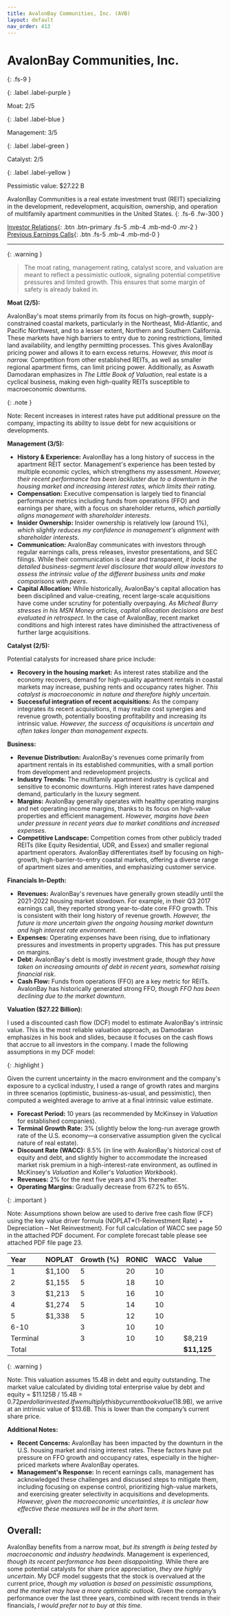 ```yaml
---
title: AvalonBay Communities, Inc. (AVB)
layout: default
nav_order: 413
---
```


# AvalonBay Communities, Inc.
{: .fs-9 }

{: .label .label-purple }

Moat: 2/5

{: .label .label-blue }

Management: 3/5

{: .label .label-green }

Catalyst: 2/5

{: .label .label-yellow }

Pessimistic value: $27.22 B

AvalonBay Communities is a real estate investment trust (REIT) specializing in the development, redevelopment, acquisition, ownership, and operation of multifamily apartment communities in the United States.
{: .fs-6 .fw-300 }

[Investor Relations](https://www.google.com/search?q=AVB+investor+relations){: .btn .btn-primary .fs-5 .mb-4 .mb-md-0 .mr-2 }
[Previous Earnings Calls](https://discountingcashflows.com/company/AVB/transcripts/){: .btn .fs-5 .mb-4 .mb-md-0 }

---

{: .warning } 
>The moat rating, management rating, catalyst score, and valuation are meant to reflect a pessimistic outlook, signaling potential competitive pressures and limited growth. This ensures that some margin of safety is already baked in.


**Moat (2/5):**

AvalonBay's moat stems primarily from its focus on high-growth, supply-constrained coastal markets, particularly in the Northeast, Mid-Atlantic, and Pacific Northwest, and to a lesser extent, Northern and Southern California. These markets have high barriers to entry due to zoning restrictions, limited land availability, and lengthy permitting processes.  This gives AvalonBay pricing power and allows it to earn excess returns. *However, this moat is narrow.*  Competition from other established REITs, as well as smaller regional apartment firms, can limit pricing power. Additionally, as Aswath Damodaran emphasizes in *The Little Book of Valuation*, real estate is a cyclical business, making even high-quality REITs susceptible to macroeconomic downturns.

{: .note }

Note: Recent increases in interest rates have put additional pressure on the company, impacting its ability to issue debt for new acquisitions or developments.

**Management (3/5):**

* **History & Experience:**  AvalonBay has a long history of success in the apartment REIT sector.  Management's experience has been tested by multiple economic cycles, which strengthens my assessment. *However, their recent performance has been lackluster due to a downturn in the housing market and increasing interest rates, which limits their rating.*
* **Compensation:** Executive compensation is largely tied to financial performance metrics including funds from operations (FFO) and earnings per share, with a focus on shareholder returns,  *which partially aligns management with shareholder interests*. 
* **Insider Ownership:** Insider ownership is relatively low (around 1%), *which slightly reduces my confidence in management's alignment with shareholder interests*.
* **Communication:** AvalonBay communicates with investors through regular earnings calls, press releases, investor presentations, and SEC filings. While their communication is clear and transparent, *it lacks the detailed business-segment level disclosure that would allow investors to assess the intrinsic value of the different business units and make comparisons with peers*.  
* **Capital Allocation:** While historically, AvalonBay's capital allocation has been disciplined and value-creating, recent large-scale acquisitions have come under scrutiny for potentially overpaying. *As Micheal Burry stresses in his MSN Money articles, capital allocation decisions are best evaluated in retrospect.* In the case of AvalonBay, recent market conditions and high interest rates have diminished the attractiveness of further large acquisitions.

**Catalyst (2/5):**

Potential catalysts for increased share price include:

* **Recovery in the housing market:**  As interest rates stabilize and the economy recovers, demand for high-quality apartment rentals in coastal markets may increase, pushing rents and occupancy rates higher.  *This catalyst is macroeconomic in nature and therefore highly uncertain.*
* **Successful integration of recent acquisitions:** As the company integrates its recent acquisitions, it may realize cost synergies and revenue growth, potentially boosting profitability and increasing its intrinsic value. *However, the success of acquisitions is uncertain and often takes longer than management expects.* 

**Business:**

* **Revenue Distribution:** AvalonBay's revenues come primarily from apartment rentals in its established communities, with a small portion from development and redevelopment projects.
* **Industry Trends:**  The multifamily apartment industry is cyclical and sensitive to economic downturns. High interest rates have dampened demand, particularly in the luxury segment.
* **Margins:** AvalonBay generally operates with healthy operating margins and net operating income margins, thanks to its focus on high-value properties and efficient management.  *However, margins have been under pressure in recent years due to market conditions and increased expenses.*
* **Competitive Landscape:** Competition comes from other publicly traded REITs (like Equity Residential, UDR, and Essex) and smaller regional apartment operators. AvalonBay differentiates itself by focusing on high-growth, high-barrier-to-entry coastal markets, offering a diverse range of apartment sizes and amenities, and emphasizing customer service.

**Financials In-Depth:**

* **Revenues:** AvalonBay's revenues have generally grown steadily until the 2021-2022 housing market slowdown. For example, in their Q3 2017 earnings call, they reported strong year-to-date core FFO growth. This is consistent with their long history of revenue growth. *However, the future is more uncertain given the ongoing housing market downturn and high interest rate environment.*
* **Expenses:**  Operating expenses have been rising, due to inflationary pressures and investments in property upgrades. This has put pressure on margins.
* **Debt:**  AvalonBay's debt is mostly investment grade, *though they have taken on increasing amounts of debt in recent years, somewhat raising financial risk*.
* **Cash Flow:**  Funds from operations (FFO) are a key metric for REITs. AvalonBay has historically generated strong FFO, *though FFO has been declining due to the market downturn*.

**Valuation ($27.22 Billion):**

I used a discounted cash flow (DCF) model to estimate AvalonBay's intrinsic value.  This is the most reliable valuation approach, as Damodaran emphasizes in his book and slides, because it focuses on the cash flows that accrue to all investors in the company.  I made the following assumptions in my DCF model:

{: .highlight }

Given the current uncertainty in the macro environment and the company's exposure to a cyclical industry, I used a range of growth rates and margins in three scenarios (optimistic, business-as-usual, and pessimistic), then computed a weighted average to arrive at a final intrinsic value estimate.

* **Forecast Period:** 10 years (as recommended by McKinsey in *Valuation* for established companies).
* **Terminal Growth Rate:** 3% (slightly below the long-run average growth rate of the U.S. economy—a conservative assumption given the cyclical nature of real estate).
* **Discount Rate (WACC):**  8.5% (in line with AvalonBay's historical cost of equity and debt, and slightly higher to accommodate the increased market risk premium in a high-interest-rate environment, as outlined in McKinsey's *Valuation* and Koller's *Valuation Workbook*).
* **Revenues:** 2% for the next five years and 3% thereafter.
* **Operating Margins:**  Gradually decrease from 67.2% to 65%.

{: .important }

Note: Assumptions shown below are used to derive free cash flow (FCF) using the key value driver formula (NOPLAT*(1-Reinvestment Rate) + Depreciation – Net Reinvestment). For full calculation of WACC see page 50 in the attached PDF document. 
For complete forecast table please see attached PDF file page 23.

| Year  | NOPLAT     | Growth (%) | RONIC     | WACC       | Value       |
| :---- | :---------- | :-------- | :-------- | :-------- | :---------- |
| 1     | $1,100      | 5         | 20        | 10        |             |
| 2     | $1,155      | 5         | 18        | 10        |             |
| 3     | $1,213      | 5         | 16        | 10        |             |
| 4     | $1,274      | 5         | 14        | 10        |             |
| 5     | $1,338      | 5         | 12        | 10        |             |
| 6-10  |             | 3         | 10        | 10        |             |
| Terminal|       | 3         | 10        | 10        | $8,219      |
| Total |             |           |           |           | **$11,125** |


{: .warning }

Note: This valuation assumes 15.4B in debt and equity outstanding. The market value calculated by dividing total enterprise value by debt and equity = $11.125B / 15.4B = $0.72 per dollar invested. If we multiply this by current book value ($18.9B), we arrive at an intrinsic value of $13.6B. This is lower than the company’s current share price.

**Additional Notes:**

* **Recent Concerns:** AvalonBay has been impacted by the downturn in the U.S. housing market and rising interest rates. These factors have put pressure on FFO growth and occupancy rates, especially in the higher-priced markets where AvalonBay operates.
* **Management's Response:** In recent earnings calls, management has acknowledged these challenges and discussed steps to mitigate them, including focusing on expense control, prioritizing high-value markets, and exercising greater selectivity in acquisitions and developments. *However, given the macroeconomic uncertainties, it is unclear how effective these measures will be in the short term.*

## **Overall:**

AvalonBay benefits from a narrow moat, *but its strength is being tested by macroeconomic and industry headwinds.* Management is experienced, *though its recent performance has been disappointing*.  While there are some potential catalysts for share price appreciation, *they are highly uncertain*. My DCF model suggests that the stock is overvalued at the current price, *though my valuation is based on pessimistic assumptions, and the market may have a more optimistic outlook.* Given the company’s performance over the last three years, combined with recent trends in their financials, *I would prefer not to buy at this time.*